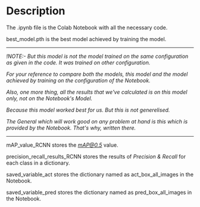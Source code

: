 # Description

The .ipynb file is the Colab Notebook with all the necessary code.

best_model.pth is the best model achieved by training the model.

------------------------------------
*!NOTE:- But this model is not the model trained on the same configuration as given in the code. It was trained on other configuration.*

*For your reference to compare both the models, this model and the model achieved by training on the configuration of the Notebook.*

*Also, one more thing, all the results that we've calculated is on this model only, not on the Notebook's Model.*

*Because this model worked best for us. But this is not generelised.*

*The General which will work good on any problem at hand is this which is provided by the Notebook. That's why, written there.*

------------------------------------

mAP_value_RCNN stores the *mAP@0.5* value.

precision_recall_results_RCNN stores the results of *Precision & Recall* for each class in a dictionary.

saved_variable_act stores the dictionary named as act_box_all_images in the Notebook.

saved_variable_pred stores the dictionary named as pred_box_all_images in the Notebook.
